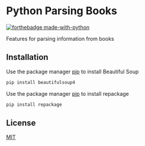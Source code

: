 # Python Parsing Books

[![forthebadge made-with-python](http://ForTheBadge.com/images/badges/made-with-python.svg)](https://www.python.org/)

Features for parsing information from books

## Installation

Use the package manager [pip](https://www.crummy.com/software/BeautifulSoup/bs4/doc/#installing-beautiful-soup) to install Beautiful Soup

```bash
pip install beautifulsoup4
```

Use the package manager [pip](https://pypi.org/project/repackage/) to install repackage

```bash
pip install repackage
```

## License
[MIT](https://choosealicense.com/licenses/mit/)